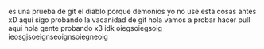 es una prueba de git
el diablo porque demonios yo no use esta cosas antes 
xD
aqui sigo probando la vacanidad de git
hola 
vamos a probar hacer pull aqui 
hola gente probando x3 
idk
oiegsoiegsoig
ieosgjsoeignseoignsoiegneoig
